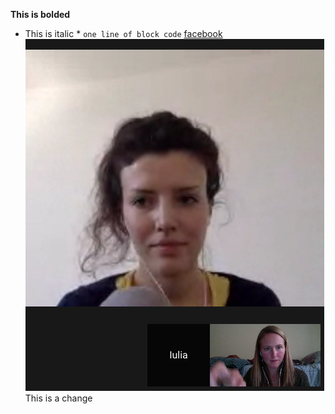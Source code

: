 **This is bolded**
* This is italic *
`one line of block code`
[facebook](http://facebook.com/ "facebook")
![GPS 1 screenshot](GPS1Screenshot.png/ "GPS 2 screenshot")
This is a change